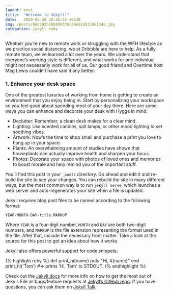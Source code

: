 ```yaml
---
layout: post
title:  "Welcome to Jekyll!"
date:   2020-02-20 10:26:33 +0530
img: /posts/8dd192b5bb8983f6c68e51d9319e134e.jpg
categories: jekyll ruby
---
```

Whether you’re new to remote work or struggling with the WFH lifestyle as we practice social distancing, we at Dribbble are here to help. As a fully remote team, we’ve learned a lot over the years. We understand that everyone’s working style is different, and what works for one individual might not necessarily work for all of us. Our good friend and Overtime host Meg Lewis couldn’t have said it any better:

### 1. Enhance your desk space

One of the greatest luxuries of working from home is getting to create an environment that you enjoy being in. Start by personalizing your workspace so you feel good about spending most of your day there. Here are some ways you can enhance and decorate your desk with Hygge in mind:

- Declutter: Remember, a clean desk makes for a clear mind.
- Lighting: Use scented candles, salt lamps, or other mood lighting to set soothing vibes.
- Artwork: Now’s the time to shop small and purchase a print you love to hang up in your space.
- Plants: An overwhelming amount of studies have shown that houseplants can actually improve health and sharpen your focus.
- Photos: Decorate your space with photos of loved ones and memories to boost morale and help remind you of the important stuff.

You’ll find this post in your `_posts` directory. Go ahead and edit it and re-build the site to see your changes. You can rebuild the site in many different ways, but the most common way is to run `jekyll serve`, which launches a web server and auto-regenerates your site when a file is updated.

Jekyll requires blog post files to be named according to the following format:

`YEAR-MONTH-DAY-title.MARKUP`

Where `YEAR` is a four-digit number, `MONTH` and `DAY` are both two-digit numbers, and `MARKUP` is the file extension representing the format used in the file. After that, include the necessary front matter. Take a look at the source for this post to get an idea about how it works.

Jekyll also offers powerful support for code snippets:

{% highlight ruby %}
def print_hi(name)
  puts "Hi, #{name}"
end
print_hi('Tom')
#=> prints 'Hi, Tom' to STDOUT.
{% endhighlight %}

Check out the [Jekyll docs][jekyll-docs] for more info on how to get the most out of Jekyll. File all bugs/feature requests at [Jekyll’s GitHub repo][jekyll-gh]. If you have questions, you can ask them on [Jekyll Talk][jekyll-talk].

[jekyll-docs]: https://jekyllrb.com/docs/home
[jekyll-gh]:   https://github.com/jekyll/jekyll
[jekyll-talk]: https://talk.jekyllrb.com/
